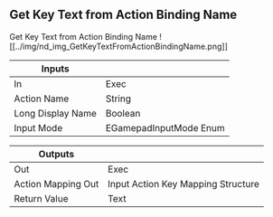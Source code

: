 ## Get Key Text from Action Binding Name
Get Key Text from Action Binding Name
![[../img/nd_img_GetKeyTextFromActionBindingName.png]]

|Inputs||
|--|--|
| In | Exec |
| Action Name | String |
| Long Display Name | Boolean |
| Input Mode | EGamepadInputMode Enum |

|Outputs||
|--|--|
| Out | Exec |
| Action Mapping Out | Input Action Key Mapping Structure |
| Return Value | Text |
